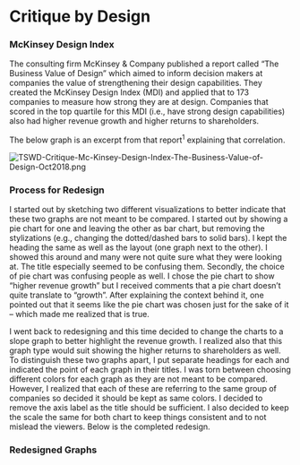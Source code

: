 # Critique by Design

### McKinsey Design Index
The consulting firm McKinsey & Company published a report called “The Business Value of Design” which aimed to inform decision makers at companies the value of strengthening their design capabilities. They created the McKinsey Design Index (MDI) and applied that to 173 companies to measure how strong they are at design. Companies that scored in the top quartile for this MDI (i.e., have strong design capabilities) also had higher revenue growth and higher returns to shareholders.

The below graph is an excerpt from that report<sup>1</sup> explaining that correlation.

![TSWD-Critique-Mc-Kinsey-Design-Index-The-Business-Value-of-Design-Oct2018.png](https://i.postimg.cc/50fDbS6L/TSWD-Critique-Mc-Kinsey-Design-Index-The-Business-Value-of-Design-Oct2018.png)

### Process for Redesign
I started out by sketching two different visualizations to better indicate that these two graphs are not meant to be compared. I started out by showing a pie chart for one and leaving the other as bar chart, but removing the stylizations (e.g., changing the dotted/dashed bars to solid bars). I kept the heading the same as well as the layout (one graph next to the other). I showed this around and many were not quite sure what they were looking at. The title especially seemed to be confusing them. Secondly, the choice of pie chart was confusing people as well. I chose the pie chart to show “higher revenue growth” but I received comments that a pie chart doesn’t quite translate to “growth”. After explaining the context behind it, one pointed out that it seems like the pie chart was chosen just for the sake of it – which made me realized that is true. 

I went back to redesigning and this time decided to change the charts to a slope graph to better highlight the revenue growth. I realized also that this graph type would suit showing the higher returns to shareholders as well. To distinguish these two graphs apart, I put separate headings for each and indicated the point of each graph in their titles. I was torn between choosing different colors for each graph as they are not meant to be compared. However, I realized that each of these are referring to the same group of companies so decided it should be kept as same colors. I decided to remove the axis label as the title should be sufficient. I also decided to keep the scale the same for both chart to keep things consistent and to not mislead the viewers. Below is the completed redesign.

### Redesigned Graphs
<div class="flourish-embed flourish-chart" data-src="visualisation/5352035"><script src="https://public.flourish.studio/resources/embed.js"></script></div>
<div class="flourish-embed flourish-chart" data-src="visualisation/5352201"><script src="https://public.flourish.studio/resources/embed.js"></script></div>
